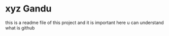 # xyz Gandu 

this is a readme file of this project and it is important here u can understand what is github 
